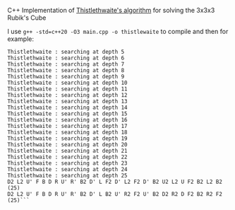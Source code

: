 C++ Implementation of [Thistlethwaite's algorithm](https://www.jaapsch.net/puzzles/thistle.htm) for solving the 3x3x3 Rubik's Cube

I use `g++ -std=c++20 -O3 main.cpp -o thistlewaite` to compile
and then for example:

```./thistlewaite "R' U' F D R' F2 L2 D R2 D' F2 D2 L2 B2 D' L D R U' B' R U2 B' R' U' F"
Thistlethwaite : searching at depth 5
Thistlethwaite : searching at depth 6
Thistlethwaite : searching at depth 7
Thistlethwaite : searching at depth 8
Thistlethwaite : searching at depth 9
Thistlethwaite : searching at depth 10
Thistlethwaite : searching at depth 11
Thistlethwaite : searching at depth 12
Thistlethwaite : searching at depth 13
Thistlethwaite : searching at depth 14
Thistlethwaite : searching at depth 15
Thistlethwaite : searching at depth 16
Thistlethwaite : searching at depth 17
Thistlethwaite : searching at depth 18
Thistlethwaite : searching at depth 19
Thistlethwaite : searching at depth 20
Thistlethwaite : searching at depth 21
Thistlethwaite : searching at depth 22
Thistlethwaite : searching at depth 23
Thistlethwaite : searching at depth 24
Thistlethwaite : searching at depth 25
D2 L2 U' F B D R U' R' B2 D' L F2 D' L2 F2 D' B2 U2 L2 U F2 B2 L2 B2 (25)
D2 L2 U' F B D R U' R' B2 D' L B2 U' R2 F2 U' B2 D2 R2 D F2 B2 R2 F2 (25)```